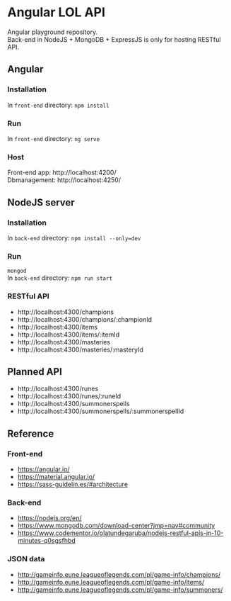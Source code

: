 # Angular LOL API
Angular playground repository. <br />
Back-end in NodeJS + MongoDB + ExpressJS is only for hosting RESTful API.

## Angular
### Installation
In `front-end` directory: `npm install`

### Run
In `front-end` directory: `ng serve`

### Host
Front-end app: http://localhost:4200/ <br />
Dbmanagement: http://localhost:4250/

## NodeJS server
### Installation
In `back-end` directory: `npm install --only=dev`

### Run
`mongod`  <br />
In `back-end` directory: `npm run start`

### RESTful API
* http://localhost:4300/champions
* http://localhost:4300/champions/:championId
* http://localhost:4300/items
* http://localhost:4300/items/:itemId
* http://localhost:4300/masteries
* http://localhost:4300/masteries/:masteryId

## Planned API
* http://localhost:4300/runes
* http://localhost:4300/runes/:runeId
* http://localhost:4300/summonerspells
* http://localhost:4300/summonerspells/:summonerspellId

## Reference
### Front-end
* https://angular.io/
* https://material.angular.io/
* https://sass-guidelin.es/#architecture

### Back-end
* https://nodejs.org/en/
* https://www.mongodb.com/download-center?jmp=nav#community
* https://www.codementor.io/olatundegaruba/nodejs-restful-apis-in-10-minutes-q0sgsfhbd

### JSON data
* http://gameinfo.eune.leagueoflegends.com/pl/game-info/champions/
* http://gameinfo.eune.leagueoflegends.com/pl/game-info/items/
* http://gameinfo.eune.leagueoflegends.com/pl/game-info/summoners/
